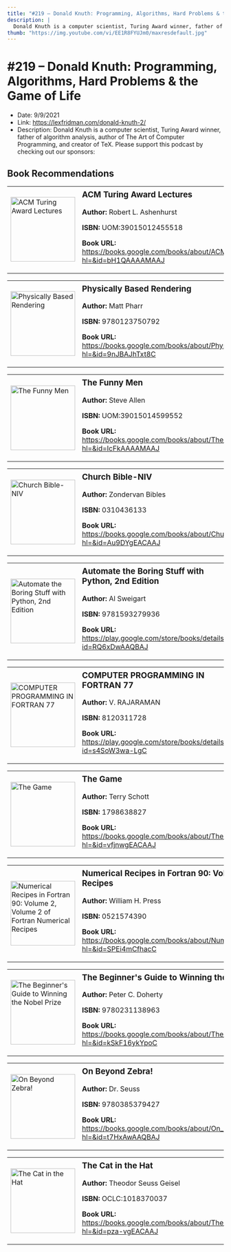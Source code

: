 ```yaml
---
title: "#219 – Donald Knuth: Programming, Algorithms, Hard Problems & the Game of Life"
description: |
  Donald Knuth is a computer scientist, Turing Award winner, father of algorithm analysis, author of The Art of Computer Programming, and creator of TeX. Please support this podcast by checking out our sponsors:"
thumb: "https://img.youtube.com/vi/EE1R8FYUJm0/maxresdefault.jpg"
---
```


# #219 – Donald Knuth: Programming, Algorithms, Hard Problems & the Game of Life

  - Date: 9/9/2021
  - Link: https://lexfridman.com/donald-knuth-2/
  - Description: Donald Knuth is a computer scientist, Turing Award winner, father of algorithm analysis, author of The Art of Computer Programming, and creator of TeX. Please support this podcast by checking out our sponsors:

## Book Recommendations

<table style="border: none;"><tr style="border: none;"><td style="border: none;"><img src="https://books.google.com/books/content?id=bH1QAAAAMAAJ&printsec=frontcover&img=1&zoom=1&source=gbs_api" alt="ACM Turing Award Lectures" width="150" style="vertical-align: top;"></td><td style="border: none; vertical-align: top;"><h3 style='margin-top: 5'>ACM Turing Award Lectures</h3><p><strong>Author:</strong> Robert L. Ashenhurst</p><p><strong>ISBN:</strong> UOM:39015012455518</p><p><strong>Book URL:</strong> <a href="https://books.google.com/books/about/ACM_Turing_Award_Lectures.html?hl=&id=bH1QAAAAMAAJ">https://books.google.com/books/about/ACM_Turing_Award_Lectures.html?hl=&id=bH1QAAAAMAAJ</a></p></td></tr></table>
<table style="border: none;"><tr style="border: none;"><td style="border: none;"><img src="https://books.google.com/books/content?id=9nJBAJhTxt8C&printsec=frontcover&img=1&zoom=1&edge=curl&source=gbs_api" alt="Physically Based Rendering" width="150" style="vertical-align: top;"></td><td style="border: none; vertical-align: top;"><h3 style='margin-top: 5'>Physically Based Rendering</h3><p><strong>Author:</strong> Matt Pharr</p><p><strong>ISBN:</strong> 9780123750792</p><p><strong>Book URL:</strong> <a href="https://books.google.com/books/about/Physically_Based_Rendering.html?hl=&id=9nJBAJhTxt8C">https://books.google.com/books/about/Physically_Based_Rendering.html?hl=&id=9nJBAJhTxt8C</a></p></td></tr></table>
<table style="border: none;"><tr style="border: none;"><td style="border: none;"><img src="https://books.google.com/books/content?id=IcFkAAAAMAAJ&printsec=frontcover&img=1&zoom=1&source=gbs_api" alt="The Funny Men" width="150" style="vertical-align: top;"></td><td style="border: none; vertical-align: top;"><h3 style='margin-top: 5'>The Funny Men</h3><p><strong>Author:</strong> Steve Allen</p><p><strong>ISBN:</strong> UOM:39015014599552</p><p><strong>Book URL:</strong> <a href="https://books.google.com/books/about/The_Funny_Men.html?hl=&id=IcFkAAAAMAAJ">https://books.google.com/books/about/The_Funny_Men.html?hl=&id=IcFkAAAAMAAJ</a></p></td></tr></table>
<table style="border: none;"><tr style="border: none;"><td style="border: none;"><img src="https://books.google.com/books/content?id=Au9DYgEACAAJ&printsec=frontcover&img=1&zoom=1&source=gbs_api" alt="Church Bible-NIV" width="150" style="vertical-align: top;"></td><td style="border: none; vertical-align: top;"><h3 style='margin-top: 5'>Church Bible-NIV</h3><p><strong>Author:</strong> Zondervan Bibles</p><p><strong>ISBN:</strong> 0310436133</p><p><strong>Book URL:</strong> <a href="https://books.google.com/books/about/Church_Bible_NIV.html?hl=&id=Au9DYgEACAAJ">https://books.google.com/books/about/Church_Bible_NIV.html?hl=&id=Au9DYgEACAAJ</a></p></td></tr></table>
<table style="border: none;"><tr style="border: none;"><td style="border: none;"><img src="https://books.google.com/books/content?id=RQ6xDwAAQBAJ&printsec=frontcover&img=1&zoom=1&edge=curl&source=gbs_api" alt="Automate the Boring Stuff with Python, 2nd Edition" width="150" style="vertical-align: top;"></td><td style="border: none; vertical-align: top;"><h3 style='margin-top: 5'>Automate the Boring Stuff with Python, 2nd Edition</h3><p><strong>Author:</strong> Al Sweigart</p><p><strong>ISBN:</strong> 9781593279936</p><p><strong>Book URL:</strong> <a href="https://play.google.com/store/books/details?id=RQ6xDwAAQBAJ">https://play.google.com/store/books/details?id=RQ6xDwAAQBAJ</a></p></td></tr></table>
<table style="border: none;"><tr style="border: none;"><td style="border: none;"><img src="https://books.google.com/books/content?id=s4SoW3wa-LgC&printsec=frontcover&img=1&zoom=1&edge=curl&source=gbs_api" alt="COMPUTER PROGRAMMING IN FORTRAN 77" width="150" style="vertical-align: top;"></td><td style="border: none; vertical-align: top;"><h3 style='margin-top: 5'>COMPUTER PROGRAMMING IN FORTRAN 77</h3><p><strong>Author:</strong> V. RAJARAMAN</p><p><strong>ISBN:</strong> 8120311728</p><p><strong>Book URL:</strong> <a href="https://play.google.com/store/books/details?id=s4SoW3wa-LgC">https://play.google.com/store/books/details?id=s4SoW3wa-LgC</a></p></td></tr></table>
<table style="border: none;"><tr style="border: none;"><td style="border: none;"><img src="https://books.google.com/books/content?id=vfjnwgEACAAJ&printsec=frontcover&img=1&zoom=1&source=gbs_api" alt="The Game" width="150" style="vertical-align: top;"></td><td style="border: none; vertical-align: top;"><h3 style='margin-top: 5'>The Game</h3><p><strong>Author:</strong> Terry Schott</p><p><strong>ISBN:</strong> 1798638827</p><p><strong>Book URL:</strong> <a href="https://books.google.com/books/about/The_Game.html?hl=&id=vfjnwgEACAAJ">https://books.google.com/books/about/The_Game.html?hl=&id=vfjnwgEACAAJ</a></p></td></tr></table>
<table style="border: none;"><tr style="border: none;"><td style="border: none;"><img src="https://books.google.com/books/content?id=SPEi4mCfhacC&printsec=frontcover&img=1&zoom=1&edge=curl&source=gbs_api" alt="Numerical Recipes in Fortran 90: Volume 2, Volume 2 of Fortran Numerical Recipes" width="150" style="vertical-align: top;"></td><td style="border: none; vertical-align: top;"><h3 style='margin-top: 5'>Numerical Recipes in Fortran 90: Volume 2, Volume 2 of Fortran Numerical Recipes</h3><p><strong>Author:</strong> William H. Press</p><p><strong>ISBN:</strong> 0521574390</p><p><strong>Book URL:</strong> <a href="https://books.google.com/books/about/Numerical_Recipes_in_Fortran_90_Volume_2.html?hl=&id=SPEi4mCfhacC">https://books.google.com/books/about/Numerical_Recipes_in_Fortran_90_Volume_2.html?hl=&id=SPEi4mCfhacC</a></p></td></tr></table>
<table style="border: none;"><tr style="border: none;"><td style="border: none;"><img src="https://books.google.com/books/content?id=kSkF16ykYpoC&printsec=frontcover&img=1&zoom=1&edge=curl&source=gbs_api" alt="The Beginner's Guide to Winning the Nobel Prize" width="150" style="vertical-align: top;"></td><td style="border: none; vertical-align: top;"><h3 style='margin-top: 5'>The Beginner's Guide to Winning the Nobel Prize</h3><p><strong>Author:</strong> Peter C. Doherty</p><p><strong>ISBN:</strong> 9780231138963</p><p><strong>Book URL:</strong> <a href="https://books.google.com/books/about/The_Beginner_s_Guide_to_Winning_the_Nobe.html?hl=&id=kSkF16ykYpoC">https://books.google.com/books/about/The_Beginner_s_Guide_to_Winning_the_Nobe.html?hl=&id=kSkF16ykYpoC</a></p></td></tr></table>
<table style="border: none;"><tr style="border: none;"><td style="border: none;"><img src="https://books.google.com/books/content?id=t7HxAwAAQBAJ&printsec=frontcover&img=1&zoom=1&edge=curl&source=gbs_api" alt="On Beyond Zebra!" width="150" style="vertical-align: top;"></td><td style="border: none; vertical-align: top;"><h3 style='margin-top: 5'>On Beyond Zebra!</h3><p><strong>Author:</strong> Dr. Seuss</p><p><strong>ISBN:</strong> 9780385379427</p><p><strong>Book URL:</strong> <a href="https://books.google.com/books/about/On_Beyond_Zebra.html?hl=&id=t7HxAwAAQBAJ">https://books.google.com/books/about/On_Beyond_Zebra.html?hl=&id=t7HxAwAAQBAJ</a></p></td></tr></table>
<table style="border: none;"><tr style="border: none;"><td style="border: none;"><img src="None" alt="The Cat in the Hat" width="150" style="vertical-align: top;"></td><td style="border: none; vertical-align: top;"><h3 style='margin-top: 5'>The Cat in the Hat</h3><p><strong>Author:</strong> Theodor Seuss Geisel</p><p><strong>ISBN:</strong> OCLC:1018370037</p><p><strong>Book URL:</strong> <a href="https://books.google.com/books/about/The_Cat_in_the_Hat.html?hl=&id=pza-vgEACAAJ">https://books.google.com/books/about/The_Cat_in_the_Hat.html?hl=&id=pza-vgEACAAJ</a></p></td></tr></table>
